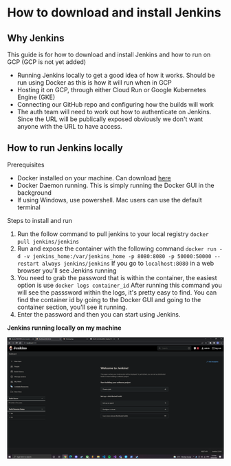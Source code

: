 # How to download and install Jenkins

## Why Jenkins 

This guide is for how to download and install Jenkins and how to run on GCP (GCP is not yet added)
 
- Running Jenkins locally to get a good idea of how it works. Should be run using Docker as this is how it will run when in GCP
- Hosting it on GCP, through either Cloud Run or Google Kubernetes Engine (GKE)
- Connecting our GitHub repo and configuring how the builds will work
- The auth team will need to work out how to authenticate on Jenkins. Since the URL will be publically exposed obviously we don't want anyone with the URL to have access.  


 ## How to run Jenkins locally

Prerequisites

- Docker installed on your machine. Can download [here](https://docs.docker.com/get-docker/)
- Docker Daemon running. This is simply running the Docker GUI in the background
- If using Windows, use powershell. Mac users can use the default terminal  

Steps to install and run

1. Run the follow command to pull jenkins to your local registry `docker pull jenkins/jenkins`
2. Run and expose the container with the following command `docker run -d -v jenkins_home:/var/jenkins_home -p 8080:8080 -p 50000:50000 --restart always jenkins/jenkins` If you go to `localhost:8080` in a web browser you'll see Jenkins running
3. You need to grab the password that is within the container, the easiest option is use `docker logs container_id` After running this command you will see the passsword within the logs, it's pretty easy to find. You can find the container id by going to the Docker GUI and going to the container section, you'll see it running.
4. Enter the password and then you can start using Jenkins.


**Jenkins running locally on my machine** 
 
 ![image](images/jenkins-local.png)
